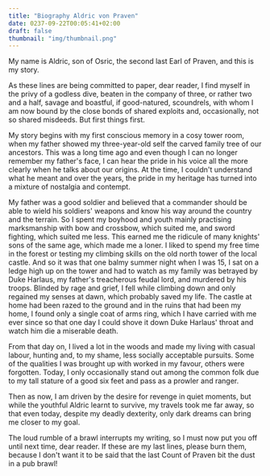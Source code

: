 ```yaml
---
title: "Biography Aldric von Praven"
date: 0237-09-22T00:05:41+02:00
draft: false
thumbnail: "img/thumbnail.png"
---
```

My name is Aldric, son of Osric, the second last Earl of Praven, and this is my story.

As these lines are being committed to paper, dear reader, I find myself in the privy of a godless dive, beaten in the company of three, or rather two and a half, savage and boastful, if good-natured, scoundrels, with whom I am now bound by the close bonds of shared exploits and, occasionally, not so shared misdeeds. But first things first. <!--more-->

My story begins with my first conscious memory in a cosy tower room, when my father showed my three-year-old self the carved family tree of our ancestors. This was a long time ago and even though I can no longer remember my father's face, I can hear the pride in his voice all the more clearly when he talks about our origins. At the time, I couldn't understand what he meant and over the years, the pride in my heritage has turned into a mixture of nostalgia and contempt.

My father was a good soldier and believed that a commander should be able to wield his soldiers' weapons and know his way around the country and the terrain. So I spent my boyhood and youth mainly practising marksmanship with bow and crossbow, which suited me, and sword fighting, which suited me less. This earned me the ridicule of many knights' sons of the same age, which made me a loner. I liked to spend my free time in the forest or testing my climbing skills on the old north tower of the local castle. And so it was that one balmy summer night when I was 15, I sat on a ledge high up on the tower and had to watch as my family was betrayed by Duke Harlaus, my father's treacherous feudal lord, and murdered by his troops. Blinded by rage and grief, I fell while climbing down and only regained my senses at dawn, which probably saved my life. The castle at home had been razed to the ground and in the ruins that had been my home, I found only a single coat of arms ring, which I have carried with me ever since so that one day I could shove it down Duke Harlaus' throat and watch him die a miserable death.

From that day on, I lived a lot in the woods and made my living with casual labour, hunting and, to my shame, less socially acceptable pursuits. Some of the qualities I was brought up with worked in my favour, others were forgotten. Today, I only occasionally stand out among the common folk due to my tall stature of a good six feet and pass as a prowler and ranger.

Then as now, I am driven by the desire for revenge in quiet moments, but while the youthful Aldric learnt to survive, my travels took me far away, so that even today, despite my deadly dexterity, only dark dreams can bring me closer to my goal.

The loud rumble of a brawl interrupts my writing, so I must now put you off until next time, dear reader. If these are my last lines, please burn them, because I don't want it to be said that the last Count of Praven bit the dust in a pub brawl!
